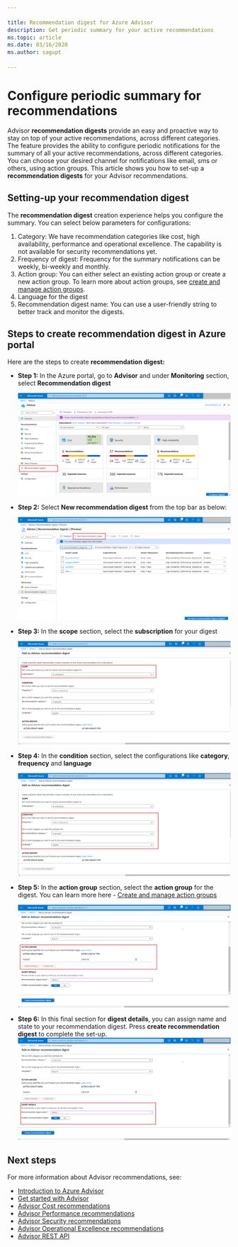 ```yaml
---

title: Recommendation digest for Azure Advisor
description: Get periodic summary for your active recommendations
ms.topic: article
ms.date: 03/16/2020
ms.author: sagupt

---
```


# Configure periodic summary for recommendations

Advisor **recommendation digests** provide an easy and proactive way to stay on top of your active recommendations, across different categories. The feature provides the ability to configure periodic notifications for the summary of all your active recommendations, across different categories. You can choose your desired channel for notifications like email, sms or others, using action groups. 
This article shows you how to set-up a **recommendation digests** for your Advisor recommendations.


## Setting-up your recommendation digest 

The **recommendation digest** creation experience helps you configure the summary. You can select below parameters for configurations:
1. Category: We have recommendation categories like cost, high availability, performance and operational excellence. The capability is not available for security recommendations yet.
2. Frequency of digest: Frequency for the summary notifications can be weekly, bi-weekly and monthly.
3. Action group: You can either select an existing action group or create a new action group. To learn more about action groups, see [create and manage action groups](../azure-monitor/platform/action-groups.md).
4. Language for the digest
5. Recommendation digest name: You can use a user-friendly string to better track and monitor the digests.

## Steps to create recommendation digest in Azure portal

Here are the steps to create **recommendation digest:**
* **Step 1:** In the Azure portal, go to **Advisor** and under **Monitoring** section, select **Recommendation digest** 

   ![Recommendation digest entry-point](./media/digest-0.png)

* **Step 2:** Select **New recommendation digest** from the top bar as below:

   ![Create recommendation digest](./media/digest-5.png)

* **Step 3:** In the **scope** section, select the **subscription** for your digest

   ![Provide recommendation digest inputs](./media/digest-1.png)

* **Step 4:** In the **condition** section, select the configurations like **category**, **frequency** and **language**

   ![Provide recommendation digest input conditions](./media/digest-2.png)

* **Step 5:** In the **action group** section, select the **action group** for the digest. You can learn more here - [Create and manage action groups](../azure-monitor/platform/action-groups.md)

   ![Provide recommendation digest input action group](./media/digest-3.png)

* **Step 6:** In this final section for **digest details**, you can assign name and state to your recommendation digest. Press **create recommendation digest** to complete the set-up.
   ![Complete recommendation digest creation](./media/digest-4.png)

## Next steps

For more information about Advisor recommendations, see:
* [Introduction to Azure Advisor](advisor-overview.md)
* [Get started with Advisor](advisor-get-started.md)
* [Advisor Cost recommendations](advisor-cost-recommendations.md)
* [Advisor Performance recommendations](advisor-performance-recommendations.md)
* [Advisor Security recommendations](advisor-security-recommendations.md)
* [Advisor Operational Excellence recommendations](advisor-operational-excellence-recommendations.md)
* [Advisor REST API](/rest/api/advisor/)

